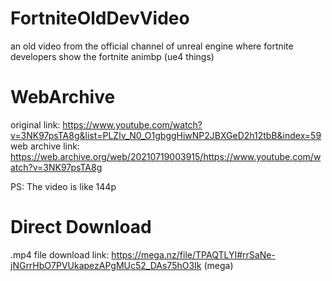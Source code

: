 # FortniteOldDevVideo
an old video from the official channel of unreal engine where fortnite developers show the fortnite animbp (ue4 things)
# WebArchive
original link: https://www.youtube.com/watch?v=3NK97psTA8g&list=PLZlv_N0_O1gbggHiwNP2JBXGeD2h12tbB&index=59                                                         
web archive link: https://web.archive.org/web/20210719003915/https://www.youtube.com/watch?v=3NK97psTA8g

PS: The video is like 144p

# Direct Download
.mp4 file download link: https://mega.nz/file/TPAQTLYI#rrSaNe-jNGrrHbO7PVUkapezAPgMUc52_DAs75hO3Ik (mega)
